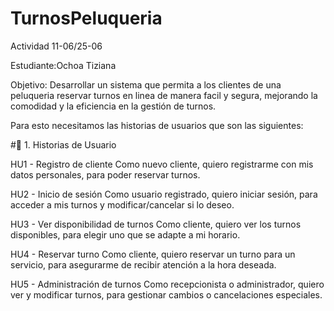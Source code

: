 # TurnosPeluqueria

Actividad 11-06/25-06

Estudiante:Ochoa Tiziana

Objetivo: Desarrollar un sistema que permita a los clientes de una peluqueria reservar turnos en linea de manera facil y segura, mejorando la comodidad y la eficiencia en la gestión de turnos.

Para esto necesitamos las historias de usuarios que son las siguientes:

#🧩 1. Historias de Usuario

HU1 - Registro de cliente
Como nuevo cliente,
quiero registrarme con mis datos personales,
para poder reservar turnos.

HU2 - Inicio de sesión
Como usuario registrado,
quiero iniciar sesión,
para acceder a mis turnos y modificar/cancelar si lo deseo.

HU3 - Ver disponibilidad de turnos
Como cliente,
quiero ver los turnos disponibles,
para elegir uno que se adapte a mi horario.

HU4 - Reservar turno
Como cliente,
quiero reservar un turno para un servicio,
para asegurarme de recibir atención a la hora deseada.

HU5 - Administración de turnos
Como recepcionista o administrador,
quiero ver y modificar turnos,
para gestionar cambios o cancelaciones especiales.
